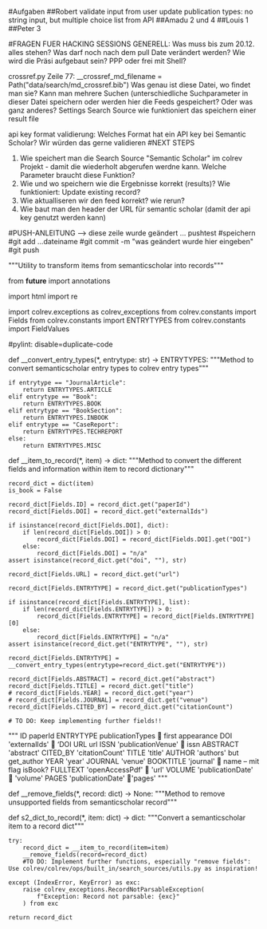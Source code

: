 
#Aufgaben
##Robert
validate input from user
update publication types: no string input, but multiple choice list from API
##Amadu
2 und 4
##Louis
1
##Peter
3

#FRAGEN FUER HACKING SESSIONS
GENERELL: Was muss bis zum 20.12. alles stehen? 
	Was darf noch nach dem pull Date verändert werden?
	Wie wird die Präsi aufgebaut sein? PPP oder frei mit Shell?

crossref.py Zeile 77: __crossref_md_filename = Path("data/search/md_crossref.bib")
	Was genau ist diese Datei, wo findet man sie?
	Kann man mehrere Suchen (unterschiedliche Suchparameter in dieser Datei speichern oder werden hier die 
		Feeds gespeichert? Oder was ganz anderes?
	Settings Search Source wie funktioniert das speichern einer result file

api key format validierung: Welches Format hat ein API key bei Semantic Scholar? Wir würden das gerne validieren
#NEXT STEPS
1) Wie speichert man die Search Source "Semantic Scholar" im colrev Projekt - damit die wiederholt abgerufen werdne kann.
	Welche Parameter braucht diese Funktion?
2) Wie und wo speichern wie die Ergebnisse korrekt (results)?
	Wie funktioniert: Update existing record?
3) Wie aktualliseren wir den feed korrekt?
	wie rerun?
4) Wie baut man den header der URL für semantic scholar (damit der api key genutzt werden kann)


#PUSH-ANLEITUNG
--> diese zeile wurde geändert ... pushtest 
	#speichern
	#git add ...dateiname
	#git commit -m "was geändert wurde hier eingeben"
	#git push



"""Utility to transform items from semanticscholar into records"""

from __future__ import annotations

import html
import re

import colrev.exceptions as colrev_exceptions
from colrev.constants import Fields
from colrev.constants import ENTRYTYPES
from colrev.constants import FieldValues

#pylint: disable=duplicate-code

def __convert_entry_types(*, entrytype: str) -> ENTRYTYPES:
    """Method to convert semanticscholar entry types to colrev entry types"""
    
    if entrytype == "JournalArticle":
        return ENTRYTYPES.ARTICLE
    elif entrytype == "Book":
        return ENTRYTYPES.BOOK
    elif entrytype == "BookSection":
        return ENTRYTYPES.INBOOK
    elif entrytype == "CaseReport":
        return ENTRYTYPES.TECHREPORT
    else:
        return ENTRYTYPES.MISC


def __item_to_record(*, item) -> dict:
    """Method to convert the different fields and information within item to record dictionary"""
    
    record_dict = dict(item)
    is_book = False

    record_dict[Fields.ID] = record_dict.get("paperId")
    record_dict[Fields.DOI] = record_dict.get("externalIds")

    if isinstance(record_dict[Fields.DOI], dict):
        if len(record_dict[Fields.DOI]) > 0:
            record_dict[Fields.DOI] = record_dict[Fields.DOI].get("DOI")
        else:
            record_dict[Fields.DOI] = "n/a"
    assert isinstance(record_dict.get("doi", ""), str)

    record_dict[Fields.URL] = record_dict.get("url")

    record_dict[Fields.ENTRYTYPE] = record_dict.get("publicationTypes")

    if isinstance(record_dict[Fields.ENTRYTYPE], list):
        if len(record_dict[Fields.ENTRYTYPE]) > 0:
            record_dict[Fields.ENTRYTYPE] = record_dict[Fields.ENTRYTYPE][0]
        else:
            record_dict[Fields.ENTRYTYPE] = "n/a"
    assert isinstance(record_dict.get("ENTRYTYPE", ""), str)

    record_dict[Fields.ENTRYTYPE] = __convert_entry_types(entrytype=record_dict.get("ENTRYTYPE"))

    record_dict[Fields.ABSTRACT] = record_dict.get("abstract")
    record_dict[Fields.TITLE] = record_dict.get("title")
    # record_dict[Fields.YEAR] = record_dict.get("year")
    # record_dict[Fields.JOURNAL] = record_dict.get("venue")
    record_dict[Fields.CITED_BY] = record_dict.get("citationCount")

    # TO DO: Keep implementing further fields!!

"""
ID	paperId
ENTRYTYPE	publicationTypes  first appearance
DOI	'externalIds'  ‘DOI
URL	url
ISSN	'publicationVenue'  issn
ABSTRACT	'abstract'
CITED_BY	'citationCount'
TITLE		'title'
AUTHOR	'authors' but get_author
YEAR	'year'
JOURNAL	'venue'
BOOKTITLE	'journal'  name – mit flag isBook?
FULLTEXT	'openAccessPdf'  'url'
VOLUME	'publicationDate'  'volume'
PAGES	'publicationDate' 'pages'
"""

def __remove_fields(*, record: dict) -> None:
    """Method to remove unsupported fields from semanticscholar record"""

def s2_dict_to_record(*, item: dict) -> dict:
    """Convert a semanticscholar item to a record dict"""

    try:
        record_dict = __item_to_record(item=item)
        __remove_fields(record=record_dict)
        #TO DO: Implement further functions, especially "remove fields": Use colrev/colrev/ops/built_in/search_sources/utils.py as inspiration!
    
    except (IndexError, KeyError) as exc:
        raise colrev_exceptions.RecordNotParsableException(
            f"Exception: Record not parsable: {exc}"
        ) from exc
    
    return record_dict


